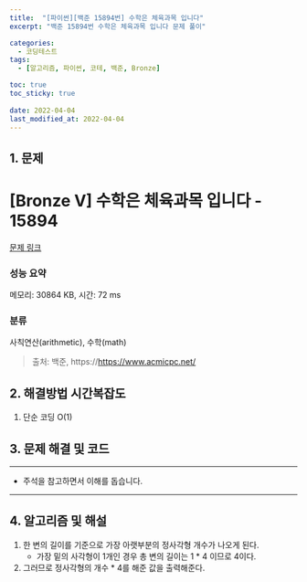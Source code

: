 ```yaml
---
title:  "[파이썬][백준 15894번] 수학은 체육과목 입니다"
excerpt: "백준 15894번 수학은 체육과목 입니다 문제 풀이"

categories:
  - 코딩테스트
tags:
  - [알고리즘, 파이썬, 코테, 백준, Bronze]

toc: true
toc_sticky: true
 
date: 2022-04-04
last_modified_at: 2022-04-04
---
```



## 1. 문제

# [Bronze V] 수학은 체육과목 입니다 - 15894 

[문제 링크](https://www.acmicpc.net/problem/15894) 

### 성능 요약

메모리: 30864 KB, 시간: 72 ms

### 분류

사칙연산(arithmetic), 수학(math)



> 출처: 백준, https://https://www.acmicpc.net/

## 2. 해결방법 시간복잡도

1. 단순 코딩 O(1)


## 3. 문제 해결 및 코드
--- 

<script src="https://gist.github.com/godhin/e1b739390394ac8f2f1a5c8fc9a6be8e.js"></script>

- 주석을 참고하면서 이해를 돕습니다.
---

## 4. 알고리즘 및 해설

1. 한 변의 길이를 기준으로 가장 아랫부분의 정사각형 개수가 나오게 된다.
    - 가장 밑의 사각형이 1개인 경우 총 변의 길이는 1 * 4 이므로 4이다.
2. 그러므로 정사각형의 개수 * 4를 해준 값을 출력해준다.